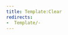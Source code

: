 ```yaml
---
title: Template:Clear
redirects:
-  Template/-
---
```


<div style="clear:{{{1|both}}};"></div><noinclude>

</noinclude>
